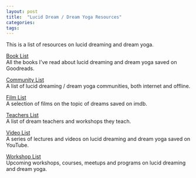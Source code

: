 ```yaml
---
layout: post
title:  "Lucid Dream / Dream Yoga Resources"
categories: 
tags:
---
```


This is a list of resources on lucid dreaming and dream yoga.

[Book List](https://www.goodreads.com/review/list/95737422-link-daniel?ref=nav_mybooks&shelf=dreams)
<br>
All the books I've read about lucid dreaming and dream yoga saved on Goodreads.

[Community List](https://docs.google.com/spreadsheets/d/1aHJ22wPwA1KVqEVZOHYPOZb7O3lmLIIBz6vGyTHrPa4)
<br>
A list of lucid dreaming / dream yoga communities, both internet and offline.

[Film List](https://www.imdb.com/list/ls083385013/)
<br>
A selection of films on the topic of dreams saved on imdb.

[Teachers List](https://docs.google.com/spreadsheets/d/1Npe47WoNQHJvCvelLL6Duq9wOfdOuSb4lR2FF1cBeCI/edit?usp=sharing)
<br>
A list of dream teachers and workshops they teach.

[Video List](https://www.youtube.com/playlist?list=PL3IOQtA2di8PQNdPo2_FVaBlhVkb5PUXM)
<br>
A series of lectures and videos on lucid dreaming and dream yoga saved on YouTube.

[Workshop List](https://docs.google.com/spreadsheets/d/1Npe47WoNQHJvCvelLL6Duq9wOfdOuSb4lR2FF1cBeCI/edit#gid=14572024)
<br>
Upcoming workshops, courses, meetups and programs on lucid dreaming and dream yoga.
